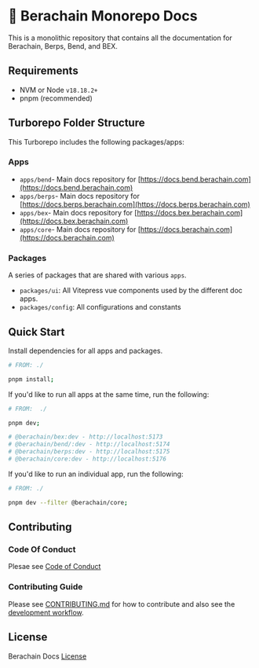 # 🐻 Berachain Monorepo Docs

This is a monolithic repository that contains all the documentation for Berachain, Berps, Bend, and BEX.

## Requirements

- NVM or Node `v18.18.2+`
- pnpm (recommended)

## Turborepo Folder Structure

This Turborepo includes the following packages/apps:

### Apps

- `apps/bend`- Main docs repository for [https://docs.bend.berachain.com](https://docs.bend.berachain.com)
- `apps/berps`- Main docs repository for [https://docs.berps.berachain.com](https://docs.berps.berachain.com)
- `apps/bex`- Main docs repository for [https://docs.bex.berachain.com](https://docs.bex.berachain.com)
- `apps/core`- Main docs repository for [https://docs.berachain.com](https://docs.berachain.com)

### Packages

A series of packages that are shared with various `apps`.

- `packages/ui`: All Vitepress vue components used by the different doc apps.
- `packages/config`: All configurations and constants

## Quick Start

Install dependencies for all apps and packages.

```bash
# FROM: ./

pnpm install;
```

If you'd like to run all apps at the same time, run the following:

```bash
# FROM:  ./

pnpm dev;

# @berachain/bex:dev - http://localhost:5173
# @berachain/bend/:dev - http://localhost:5174
# @berachain/berps:dev - http://localhost:5175
# @berachain/core:dev - http://localhost:5176
```

If you'd like to run an individual app, run the following:

```bash
# FROM: ./

pnpm dev --filter @berachain/core;
```

## Contributing

### Code Of Conduct

Plesae see [Code of Conduct](CODE_OF_CONDUCT.md)

### Contributing Guide

Please see [CONTRIBUTING.md](CONTRIBUTING.md) for how to contribute and also see the [development workflow](CONTRIBUTING.md#development-workflow).

## License

Berachain Docs [License](LICENSE)
